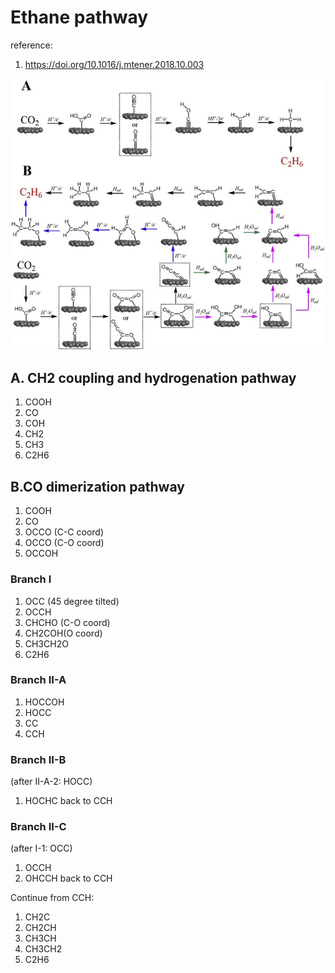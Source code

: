 # Ethane pathway

reference: 
1. https://doi.org/10.1016/j.mtener.2018.10.003

![CH2 coupling](./CH2_coupling.jpeg) 
## A. CH2 coupling and hydrogenation pathway
1. COOH
2. CO
3. COH
4. CH2
5. CH3
6. C2H6

## B.CO dimerization pathway
1. COOH
2. CO
3. OCCO (C-C coord)
4. OCCO (C-O coord)
5. OCCOH

### Branch I
1. OCC (45 degree tilted)
2. OCCH
3. CHCHO (C-O coord)
4. CH2COH(O coord)
5. CH3CH2O
6. C2H6

### Branch II-A
1. HOCCOH
2. HOCC
3. CC
4. CCH

### Branch II-B
(after II-A-2: HOCC) 
1. HOCHC
back to CCH

### Branch II-C
(after I-1: OCC)
1. OCCH
2. OHCCH
back to CCH

Continue from CCH:
1. CH2C
2. CH2CH
3. CH3CH
4. CH3CH2
5. C2H6

